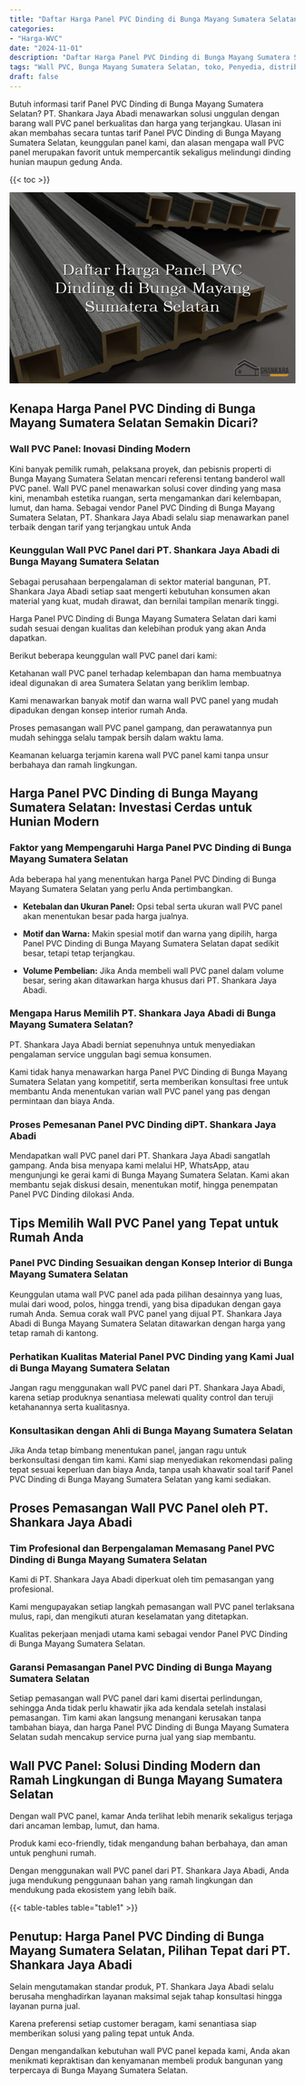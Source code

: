 ```yaml
---
title: "Daftar Harga Panel PVC Dinding di Bunga Mayang Sumatera Selatan"
categories: 
- "Harga-WVC"
date: "2024-11-01"
description: "Daftar Harga Panel PVC Dinding di Bunga Mayang Sumatera Selatan bagi tempat tinggal, kantor, serta ritel. Produk berkualitas, beragam motif, warna elegan, beserta servis pemasangan oleh tenaga ahli berpengalaman serta jaminan resmi!|Jasa penjualan Panel PVC Dinding di Bunga Mayang Sumatera Selatan bagi kebutuhan rumah, office, maupun gerai, dengan produk unggulan dan instalasi oleh tim ahli serta jaminan resmi.|Pilihan Panel PVC Dinding di Bunga Mayang Sumatera Selatan yang terbukti untuk tempat tinggal, kantor, dan ritel, dengan panel berkualitas dan instalasi ditangani oleh tim ahli dan kepastian resmi.|Distribusi Panel PVC Dinding di Bunga Mayang Sumatera Selatan untuk hunian, kantor, dan toko, dengan produk unggulan dan pemasangan dikerjakan oleh teknisi berpengalaman, disertai beserta jaminan resmi.}"
tags: "Wall PVC, Bunga Mayang Sumatera Selatan, toko, Penyedia, distributor"
draft: false
---
```


Butuh informasi tarif Panel PVC Dinding di Bunga Mayang Sumatera Selatan? PT. Shankara Jaya Abadi menawarkan solusi unggulan dengan barang wall PVC panel berkualitas dan harga yang terjangkau. Ulasan ini akan membahas secara tuntas tarif Panel PVC Dinding di Bunga Mayang Sumatera Selatan, keunggulan panel kami, dan alasan mengapa wall PVC panel merupakan favorit untuk mempercantik sekaligus melindungi dinding hunian maupun gedung Anda.

{{< toc >}}

![Daftar Harga Panel PVC Dinding di Bunga Mayang Sumatera Selatan](/images/Harga-WVC/Daftar-Harga-Panel-PVC-Dinding-di-Bunga-Mayang-Sumatera-Selatan.png)


## Kenapa Harga Panel PVC Dinding di Bunga Mayang Sumatera Selatan Semakin Dicari?

### Wall PVC Panel: Inovasi Dinding Modern

Kini banyak pemilik rumah, pelaksana proyek, dan pebisnis properti di Bunga Mayang Sumatera Selatan mencari referensi tentang banderol wall PVC panel. Wall PVC panel menawarkan solusi cover dinding yang masa kini, menambah estetika ruangan, serta mengamankan dari kelembapan, lumut, dan hama. Sebagai vendor Panel PVC Dinding di Bunga Mayang Sumatera Selatan, PT. Shankara Jaya Abadi selalu siap menawarkan panel terbaik dengan tarif yang terjangkau untuk Anda

### Keunggulan Wall PVC Panel dari PT. Shankara Jaya Abadi di Bunga Mayang Sumatera Selatan

Sebagai perusahaan berpengalaman di sektor material bangunan, PT. Shankara Jaya Abadi setiap saat mengerti kebutuhan konsumen akan material yang kuat, mudah dirawat, dan bernilai tampilan menarik tinggi.

Harga Panel PVC Dinding di Bunga Mayang Sumatera Selatan dari kami sudah sesuai dengan kualitas dan kelebihan produk yang akan Anda dapatkan.

Berikut beberapa keunggulan wall PVC panel dari kami:

Ketahanan wall PVC panel terhadap kelembapan dan hama membuatnya ideal digunakan di area Sumatera Selatan yang beriklim lembap.

Kami menawarkan banyak motif dan warna wall PVC panel yang mudah dipadukan dengan konsep interior rumah Anda.

Proses pemasangan wall PVC panel gampang, dan perawatannya pun mudah sehingga selalu tampak bersih dalam waktu lama.

Keamanan keluarga terjamin karena wall PVC panel kami tanpa unsur berbahaya dan ramah lingkungan.

## Harga Panel PVC Dinding di Bunga Mayang Sumatera Selatan: Investasi Cerdas untuk Hunian Modern

### Faktor yang Mempengaruhi Harga Panel PVC Dinding di Bunga Mayang Sumatera Selatan

Ada beberapa hal yang menentukan harga Panel PVC Dinding di Bunga Mayang Sumatera Selatan yang perlu Anda pertimbangkan.

- **Ketebalan dan Ukuran Panel:** Opsi tebal serta ukuran wall PVC panel akan menentukan besar pada harga jualnya.

- **Motif dan Warna:** Makin spesial motif dan warna yang dipilih, harga Panel PVC Dinding di Bunga Mayang Sumatera Selatan dapat sedikit besar, tetapi tetap terjangkau.

- **Volume Pembelian:** Jika Anda membeli wall PVC panel dalam volume besar, sering akan ditawarkan harga khusus dari PT. Shankara Jaya Abadi.

### Mengapa Harus Memilih PT. Shankara Jaya Abadi di Bunga Mayang Sumatera Selatan?

PT. Shankara Jaya Abadi berniat sepenuhnya untuk menyediakan pengalaman service unggulan bagi semua konsumen.

Kami tidak hanya menawarkan harga Panel PVC Dinding di Bunga Mayang Sumatera Selatan yang kompetitif, serta memberikan konsultasi free untuk membantu Anda menentukan varian wall PVC panel yang pas dengan permintaan dan biaya Anda.

### Proses Pemesanan Panel PVC Dinding diPT. Shankara Jaya Abadi

Mendapatkan wall PVC panel dari PT. Shankara Jaya Abadi sangatlah gampang. Anda bisa menyapa kami melalui HP, WhatsApp, atau mengunjungi ke gerai kami di Bunga Mayang Sumatera Selatan. Kami akan membantu sejak diskusi desain, menentukan motif, hingga penempatan Panel PVC Dinding dilokasi Anda.

## Tips Memilih Wall PVC Panel yang Tepat untuk Rumah Anda

### Panel PVC Dinding Sesuaikan dengan Konsep Interior di Bunga Mayang Sumatera Selatan

Keunggulan utama wall PVC panel ada pada pilihan desainnya yang luas, mulai dari wood, polos, hingga trendi, yang bisa dipadukan dengan gaya rumah Anda. Semua corak wall PVC panel yang dijual PT. Shankara Jaya Abadi di Bunga Mayang Sumatera Selatan ditawarkan dengan harga yang tetap ramah di kantong.

### Perhatikan Kualitas Material Panel PVC Dinding yang Kami Jual di Bunga Mayang Sumatera Selatan

Jangan ragu menggunakan wall PVC panel dari PT. Shankara Jaya Abadi, karena setiap produknya senantiasa melewati quality control dan teruji ketahanannya serta kualitasnya.

### Konsultasikan dengan Ahli di Bunga Mayang Sumatera Selatan

Jika Anda tetap bimbang menentukan panel, jangan ragu untuk berkonsultasi dengan tim kami. Kami siap menyediakan rekomendasi paling tepat sesuai keperluan dan biaya Anda, tanpa usah khawatir soal tarif Panel PVC Dinding di Bunga Mayang Sumatera Selatan yang kami sediakan.

## Proses Pemasangan Wall PVC Panel oleh PT. Shankara Jaya Abadi

### Tim Profesional dan Berpengalaman Memasang Panel PVC Dinding di Bunga Mayang Sumatera Selatan

Kami di PT. Shankara Jaya Abadi diperkuat oleh tim pemasangan yang profesional.

Kami mengupayakan setiap langkah pemasangan wall PVC panel terlaksana mulus, rapi, dan mengikuti aturan keselamatan yang ditetapkan.

Kualitas pekerjaan menjadi utama kami sebagai vendor Panel PVC Dinding di Bunga Mayang Sumatera Selatan.

### Garansi Pemasangan Panel PVC Dinding di Bunga Mayang Sumatera Selatan

Setiap pemasangan wall PVC panel dari kami disertai perlindungan, sehingga Anda tidak perlu khawatir jika ada kendala setelah instalasi pemasangan. Tim kami akan langsung menangani kerusakan tanpa tambahan biaya, dan harga Panel PVC Dinding di Bunga Mayang Sumatera Selatan sudah mencakup service purna jual yang siap membantu.

## Wall PVC Panel: Solusi Dinding Modern dan Ramah Lingkungan di Bunga Mayang Sumatera Selatan

Dengan wall PVC panel, kamar Anda terlihat lebih menarik sekaligus terjaga dari ancaman lembap, lumut, dan hama.

Produk kami eco-friendly, tidak mengandung bahan berbahaya, dan aman untuk penghuni rumah.

Dengan menggunakan wall PVC panel dari PT. Shankara Jaya Abadi, Anda juga mendukung penggunaan bahan yang ramah lingkungan dan mendukung pada ekosistem yang lebih baik.

{{< table-tables table="table1" >}}

## Penutup: Harga Panel PVC Dinding di Bunga Mayang Sumatera Selatan, Pilihan Tepat dari PT. Shankara Jaya Abadi

Selain mengutamakan standar produk, PT. Shankara Jaya Abadi selalu berusaha menghadirkan layanan maksimal sejak tahap konsultasi hingga layanan purna jual.

Karena preferensi setiap customer beragam, kami senantiasa siap memberikan solusi yang paling tepat untuk Anda.

Dengan mengandalkan kebutuhan wall PVC panel kepada kami, Anda akan menikmati kepraktisan dan kenyamanan membeli produk bangunan yang terpercaya di Bunga Mayang Sumatera Selatan.